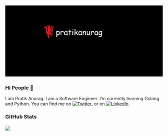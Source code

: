 [![Header](https://github.com/pratik-anurag/pratik-anurag/blob/main/readme_header.png "Header")](https://pratikanurag.github.io/)


### Hi People 👋


I am Pratik Anurag. I am a Software Engineer. I’m currently learning Golang and Python. You can find me on [![Twitter][1.1]][1],  or on [![LinkedIn][2.1]][2].


<!--
**pratik-anurag/pratik-anurag** is a ✨ _special_ ✨ repository because its `README.md` (this file) appears on your GitHub profile.

Here are some ideas to get you started:


- 🌱 I’m currently learning ...
- 👯 I’m looking to collaborate on ...
- 🤔 I’m looking for help with ...
- 💬 Ask me about ...

- 😄 Pronouns: ...
- ⚡ Fun fact: ...
-->
### GitHub Stats
<a href="https://github.com/pratik-anurag/pratik-anurag">
  <img align="center" src="https://github-readme-stats.vercel.app/api/top-langs/?username=pratik-anurag&hide=java,html&title_color=ffffff&text_color=1d1f21&icon_color=2bbc8a&bg_color=ffffff" />
</a>

[1.1]: http://i.imgur.com/wWzX9uB.png (twitter icon without padding)
[2.1]: https://raw.githubusercontent.com/MartinHeinz/MartinHeinz/master/linkedin-3-16.png (LinkedIn icon without padding)

[1]: https://twitter.com/pratikanurag
[2]: https://in.linkedin.com/in/pratik-anurag

